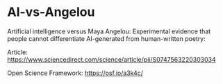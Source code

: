 # AI-vs-Angelou
Artificial intelligence versus Maya Angelou: Experimental evidence that people cannot differentiate AI-generated from human-written poetry: 

Article: https://www.sciencedirect.com/science/article/pii/S0747563220303034

Open Science Framework: https://osf.io/a3k4c/
